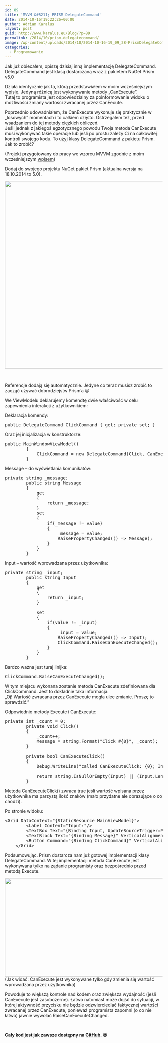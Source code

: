 ```yaml
---
id: 89
title: 'MVVM &#8211; PRISM DelegateCommand'
date: 2014-10-16T19:22:26+00:00
author: Adrian Karalus
layout: post
guid: http://www.karalus.eu/Blog/?p=89
permalink: /2014/10/prism-delegatecommand/
image: /wp-content/uploads/2014/10/2014-10-16-19_09_28-PrismDelegateCommand-Running-Microsoft-Visual-Studio.png
categories:
  - Programowanie
---
```

Jak już obiecałem, opiszę dzisiaj inną implementację DelegateCommand.  
DelegateCommand jest klasą dostarczaną wraz z pakietem NuGet Prism v5.0

<!--more-->

Działa identycznie jak ta, którą przedstawiałem w moim wcześniejszym <a href="http://www.karalus.eu/Blog/2014/10/c-wpf-mvvm-delegatecommand/" target="_blank">wpisie</a>. Jedyną różnicą jest wykonywanie metody &#8222;CanExecute&#8221;.  
Tutaj to programista jest odpowiedzialny za poinformowanie widoku o możliwości zmiany wartości zwracanej przez CanEecute.

Poprzednio udowadniałem, że CanExecute wykonuje się praktycznie w &#8222;losowych&#8221; momentach i to całkiem często. Ostrzegałem też, przed wsadzaniem do tej metody ciężkich obliczeń.  
Jeśli jednak z jakiegoś egzotycznego powodu Twoja metoda CanExecute musi wykonywać takie operacje lub jeśli po prostu zależy Ci na całkowitej kontroli swojego kodu. To użyj klasy DelegateCommand z pakietu Prism. Jak to zrobić?

(Projekt przygotowany do pracy we wzorcu MVVM zgodnie z moim wcześniejszym <a href="http://www.karalus.eu/Blog/2014/08/c-wpf-mvvm-nowy-projekt-project-template/" target="_blank">wpisem</a>)

Dodaj do swojego projektu NuGet pakiet Prism (aktualna wersja na 18.10.2014 to 5.0).

[<img class="alignnone wp-image-90 size-full" src="https://i0.wp.com/www.karalus.eu/wp-content/uploads/2014/10/2014-10-15-20_50_09-PrismDelegateCommand-Manage-NuGet-Packages.png?resize=900%2C600" alt="" width="900" height="600" srcset="https://i0.wp.com/www.karalus.eu/wp-content/uploads/2014/10/2014-10-15-20_50_09-PrismDelegateCommand-Manage-NuGet-Packages.png?w=900 900w, https://i0.wp.com/www.karalus.eu/wp-content/uploads/2014/10/2014-10-15-20_50_09-PrismDelegateCommand-Manage-NuGet-Packages.png?resize=300%2C200 300w" sizes="(max-width: 900px) 100vw, 900px" data-recalc-dims="1" />](https://i0.wp.com/www.karalus.eu/wp-content/uploads/2014/10/2014-10-15-20_50_09-PrismDelegateCommand-Manage-NuGet-Packages.png)

&nbsp;

Referencje dodają się automatycznie. Jedyne co teraz musisz zrobić to zacząć używać dobrodziejstw Prism&#8217;a 😉

We ViewModelu deklarujemy komendtę dwie właściwość w celu zapewnienia interakcji z użytkownikiem:

Deklaracja komendy:

<pre class="brush: csharp; title: ; notranslate" title="">public DelegateCommand ClickCommand { get; private set; }
</pre>

Oraz jej inicjalizacja w konstruktorze:

<pre class="brush: csharp; title: ; notranslate" title="">public MainWindowViewModel()
        {
            ClickCommand = new DelegateCommand(Click, CanExecuteClick);
        }
</pre>

Message &#8211; do wyświetlania komunikatów:

<pre class="brush: csharp; title: ; notranslate" title="">private string _message;
        public string Message
        {
            get
            {
                return _message;
            }
            set
            {
                if(_message != value)
                {
                    _message = value;
                    RaisePropertyChanged(() =&gt; Message);
                }
            }
        }
</pre>

Input &#8211; wartość wprowadzana przez użytkownika:

<pre class="brush: csharp; title: ; notranslate" title="">private string _input;
        public string Input
        {
            get
            {
                return _input;
            }

            set
            {
                if(value != _input)
                {
                    _input = value;
                    RaisePropertyChanged(() =&gt; Input);
                    ClickCommand.RaiseCanExecuteChanged();
                }
            }
        }
</pre>

Bardzo ważna jest turaj linijka:

<pre class="brush: csharp; title: ; notranslate" title="">ClickCommand.RaiseCanExecuteChanged();
</pre>

W tym miejscu wykonana zostanie metoda CanExecute zdefiniowana dla ClickCommand. Jest to dokładnie taka informacja:  
&#8222;Oj! Wartość zwracana przez CanExecute mogła ulec zmianie. Proszę to sprawdzić.&#8221;

Odpowiednio metody Execute i CanExecute:

<pre class="brush: csharp; title: ; notranslate" title="">private int _count = 0;
        private void Click()
        {
            _count++;
            Message = string.Format("Click #{0}", _count);
        }

        private bool CanExecuteClick()
        {
            Debug.WriteLine("called CanExecuteClick: {0}; Input value: {1}", DateTime.Now, Input);

            return string.IsNullOrEmpty(Input) || (Input.Length % 2) == 0;
        }
</pre>

Metoda CanExecuteClick() zwraca true jeśli wartość wpisana przez użytkownika ma parzystą ilość znaków (mało przydatne ale obrazujące o co chodzi).

Po stronie widoku:

<pre class="brush: xml; title: ; notranslate" title="">&lt;Grid DataContext="{StaticResource MainViewModel}"&gt;
        &lt;Label Content="Input:"/&gt;
        &lt;TextBox Text="{Binding Input, UpdateSourceTrigger=PropertyChanged}" Margin="40,5,0,0" Width="120" VerticalAlignment="Top" HorizontalAlignment="Left"/&gt;
        &lt;TextBlock Text="{Binding Message}" VerticalAlignment="Top" HorizontalAlignment="Center"/&gt;
        &lt;Button Command="{Binding ClickCommand}" VerticalAlignment="Center" HorizontalAlignment="Center" Content="Click!"/&gt;
    &lt;/Grid&gt;
</pre>

Podsumowując. Prism dostarcza nam już gotowej implementacji klasy DelegateCommand. W tej implementacji metoda CanExecute jest wykonywana tylko na żądanie programisty oraz bezpośrednio przed metodą Execute.

[<img class="alignnone wp-image-92 size-full" src="https://i1.wp.com/www.karalus.eu/wp-content/uploads/2014/10/2014-10-16-19_09_28-PrismDelegateCommand-Running-Microsoft-Visual-Studio.png?resize=701%2C315" alt="" width="701" height="315" srcset="https://i1.wp.com/www.karalus.eu/wp-content/uploads/2014/10/2014-10-16-19_09_28-PrismDelegateCommand-Running-Microsoft-Visual-Studio.png?w=701 701w, https://i1.wp.com/www.karalus.eu/wp-content/uploads/2014/10/2014-10-16-19_09_28-PrismDelegateCommand-Running-Microsoft-Visual-Studio.png?resize=300%2C134 300w" sizes="(max-width: 701px) 100vw, 701px" data-recalc-dims="1" />](https://i1.wp.com/www.karalus.eu/wp-content/uploads/2014/10/2014-10-16-19_09_28-PrismDelegateCommand-Running-Microsoft-Visual-Studio.png)(Jak widać: CanExecute jest wykonywane tylko gdy zmienia się wartość wprowadzana przez użytkownika)

Powoduje to większą kontrole nad kodem oraz zwiększa wydajność (jeśli CanExecute jest zasobożerne). Łatwo natomiast może dojść do sytuacji, w której aktywność przycisku nie będzie odzwierciedlać faktycznej wartości zwracanej przez CanExecute, ponieważ programista zapomni (o co nie łatwo) jawnie wywołać RaiseCanExecuteChanged.

&nbsp;

**Cały kod jest jak zawsze dostępny na <a href="https://github.com/RamzesBlog/PrismDelegateCommand" target="_blank">GitHub</a>. 😉**

&nbsp;

&nbsp;